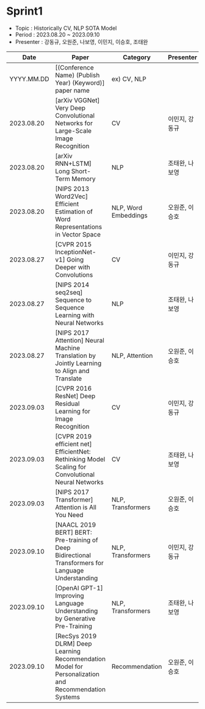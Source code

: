 
# Sprint1

- Topic : Historically CV, NLP SOTA Model
- Period : 2023.08.20 ~ 2023.09.10
- Presenter : 강동규, 오원준, 나보영, 이민지, 이승호, 조태완

| Date       | Paper                                                                                                | Category             | Presenter      | Links                                                                                                                                                                                                                                                            |
| ---------- | ---------------------------------------------------------------------------------------------------- | -------------------- | -------------- | ---------------------------------------------------------------------------------------------------------------------------------------------------------------------------------------------------------------------------------------------------------------- |
| YYYY.MM.DD | [(Conference Name) (Publish Year) (Keyword)] paper name                                              | ex) CV, NLP          |                |                                                                                                                                                                                                                                                                  |
| 2023.08.20 | [arXiv VGGNet] Very Deep Convolutional Networks for Large-Scale Image Recognition                    | CV                   | 이민지, 강동규 | [Paper](https://arxiv.org/abs/1409.1556) [Review]()                                                                                                                                                                                                              |
| 2023.08.20 | [arXiv RNN+LSTM] Long Short-Term Memory                                                              | NLP                  | 조태완, 나보영 | [Review](https://github.com/devkade/DeepSync/blob/main/Docs/sprint1_core/RNN%20%2B%20LSTM.pdf)                                                                                                                                                                   |
| 2023.08.20 | [NIPS 2013 Word2Vec] Efficient Estimation of Word Representations in Vector Space                    | NLP, Word Embeddings | 오원준, 이승호 | [Paper](https://arxiv.org/abs/1301.3781) [Review](https://github.com/devkade/DeepSync/blob/main/Docs/sprint1_core/Efficient_Estimation_of_Word_Representations_in_Vector_Space.pdf)                                                                              |
| 2023.08.27 | [CVPR 2015 InceptionNet-v1] Going Deeper with Convolutions                                           | CV                   | 이민지, 강동규 | [Paper](https://www.cv-foundation.org/openaccess/content_cvpr_2015/html/Szegedy_Going_Deeper_With_2015_CVPR_paper.html) [Review](https://github.com/devkade/DeepSync/blob/main/Docs/sprint1_core/InceptionNet-v1%20-%20Going%20Deeper%20with%20Convolutions.pdf) |
| 2023.08.27 | [NIPS 2014 seq2seq] Sequence to Sequence Learning with Neural Networks                               | NLP                  | 조태완, 나보영 | [Paper](https://arxiv.org/abs/1409.3215) [Review](https://github.com/devkade/DeepSync/blob/main/Docs/sprint1_core/Seq2seq%20-%20Sequence%20to%20Sequence%20Learning%20with%20Neural%20Networks.pdf)                                                              |
| 2023.08.27 | [NIPS 2017 Attention] Neural Machine Translation by Jointly Learning to Align and Translate          | NLP, Attention       | 오원준, 이승호 | [Paper](https://arxiv.org/abs/1409.0473) [Review](https://github.com/devkade/DeepSync/blob/main/Docs/sprint1_core/Attention%20-%20Neural%20Machine%20Translation%20by%20Jointly%20Learning%20to%20Align%20and%20Translate.pdf)                                   |
| 2023.09.03 | [CVPR 2016 ResNet] Deep Residual Learning for Image Recognition                                      | CV                   | 이민지, 강동규 | [Paper](https://arxiv.org/abs/1512.03385) [Review](https://github.com/devkade/DeepSync/blob/main/Docs/sprint1_core/ResNet%20-%20Deep%20Residual%20Learning%20for%20Image%20Recognition.pdf)                                                                      |
| 2023.09.03 | [CVPR 2019 efficient net] EfficientNet: Rethinking Model Scaling for Convolutional Neural Networks   | CV                   | 조태완, 나보영 | [Paper](https://arxiv.org/abs/1905.11946) [Review](https://github.com/devkade/DeepSync/blob/main/Docs/sprint1_core/EfficientNet%20-%20EfficientNet%20Rethinking%20Model%20Scaling%20for%20Convolutional%20Neural%20Networks.pdf)                                 |
| 2023.09.03 | [NIPS 2017 Transformer] Attention is All You Need                                                    | NLP, Transformers    | 오원준, 이승호 | [Paper](https://arxiv.org/abs/1706.03762) [Review](https://github.com/devkade/DeepSync/blob/main/Docs/sprint1_core/Transformer%20-%20Attention%20is%20all%20you%20need.pdf)                                                                                      |
| 2023.09.10 | [NAACL 2019 BERT] BERT: Pre-training of Deep Bidirectional Transformers for Language Understanding   | NLP, Transformers    | 이민지, 강동규 | [Paper](https://arxiv.org/abs/1810.04805) [Review](https://github.com/devkade/DeepSync/blob/main/Docs/sprint1_core/BERT_DKKang.pdf)                                                                                                                              |
| 2023.09.10 | [OpenAI GPT-1] Improving Language Understanding by Generative Pre-Training                           | NLP, Transformers    | 조태완, 나보영 | [Paper](https://s3-us-west-2.amazonaws.com/openai-assets/research-covers/language-unsupervised/language_understanding_paper.pdf) [Review]()                                                                                                                      |
| 2023.09.10 | [RecSys 2019 DLRM] Deep Learning Recommendation Model for Personalization and Recommendation Systems | Recommendation       | 오원준, 이승호 | [Paper](https://arxiv.org/abs/1906.00091) [Review]()                                                                                                                                                                                                             |
